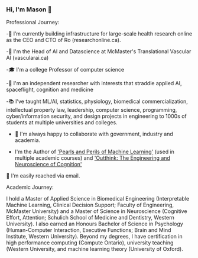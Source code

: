 ### Hi, I'm Mason 👋

Professional Journey:

-🔭 I’m currently building infrastructure for large-scale health research online as the CEO and CTO of Ro (researchonline.ca).

-🧠 I'm the Head of AI and Datascience at McMaster's Translational Vascular AI (vascularai.ca)

-🎓 I'm a college Professor of computer science

-🚀 I'm an independent researcher with interests that straddle applied AI, spaceflight, cognition and medicine

-📚 I’ve taught ML/AI, statistics, physiology, biomedical commercialization, intellectual property law, leadership, computer science, programming, cyber/information security, and design projects in engineering to 1000s of students at multiple universities and colleges.

- 🤝 I'm always happy to collaborate with government, industry and academia.
 
- I'm the Author of ['Pearls and Perils of Machine Learning'](https://leanpub.com/pearlsandperilsofml) (used in multiple academic courses) 
and ['Outthink: The Engineering and Neuroscience of Cognition'](https://leanpub.com/outthink)

📧 I'm easily reached via email.

Academic Journey: 

I hold a Master of Applied Science in Biomedical Engineering (Interpretable Machine Learning, Clinical Decision Support; Faculty of Engineering, McMaster University) and a Master of Science in Neuroscience (Cognitive Effort, Attention; Schulich School of Medicine and Dentistry, Western University). I also earned an Honours Bachelor of Science in Psychology (Human-Computer Interaction, Executive Functions; Brain and Mind Institute, Western University). Beyond my degrees, I have certification in high performance computing (Compute Ontario), university teaching (Western University, and machine learning theory (University of Oxford).
